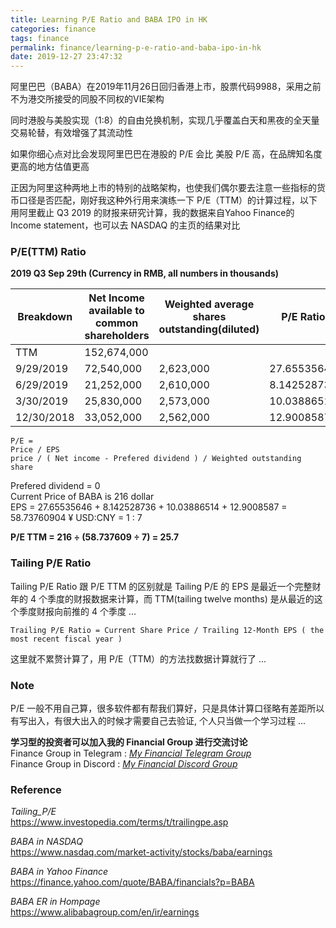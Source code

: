 ```yaml
---
title: Learning P/E Ratio and BABA IPO in HK
categories: finance
tags: finance
permalink: finance/learning-p-e-ratio-and-baba-ipo-in-hk
date: 2019-12-27 23:47:32
---
```


阿里巴巴（BABA）在2019年11月26日回归香港上市，股票代码9988，采用之前不为港交所接受的同股不同权的VIE架构    

同时港股与美股实现（1:8）的自由兑换机制，实现几乎覆盖白天和黑夜的全天量交易轮替，有效增强了其流动性  

如果你细心点对比会发现阿里巴巴在港股的 P/E 会比 美股 P/E 高，在品牌知名度更高的地方估值更高  

正因为阿里这种两地上市的特别的战略架构，也使我们偶尔要去注意一些指标的货币口径是否匹配，刚好我这种外行用来演练一下 P/E（TTM）的计算过程，以下用阿里截止 Q3 2019 的财报来研究计算，我的数据来自Yahoo Finance的 Income statement，也可以去 NASDAQ 的主页的结果对比   

### P/E(TTM) Ratio

**2019 Q3 Sep 29th (Currency in RMB, all numbers in thousands)**

| Breakdown  | Net Income available to common shareholders | Weighted average shares outstanding(diluted) | P/E Ratio   |
|------------|---------------------------------------------|----------------------------------------------|-------------|
| TTM        | 152,674,000                                 |                                            |
| 9/29/2019  | 72,540,000                                  | 2,623,000                                    | 27.65535646 |
| 6/29/2019  | 21,252,000                                  | 2,610,000                                    | 8.142528736 |
| 3/30/2019  | 25,830,000                                  | 2,573,000                                    | 10.03886514 |
| 12/30/2018 | 33,052,000                                  | 2,562,000                                    | 12.9008587  |



```
P/E = 
Price / EPS
price / ( Net income - Prefered dividend ) / Weighted outstanding share
```
Prefered dividend = 0   
Current Price of BABA is 216 dollar  
EPS = 27.65535646 + 8.142528736 + 10.03886514 + 12.9008587 = 58.73760904 ¥
USD:CNY = 1 : 7  

**P/E TTM = 216 ÷ (58.737609 ÷ 7) = 25.7**


### Tailing P/E Ratio
Tailing P/E Ratio 跟 P/E TTM 的区别就是 Tailing P/E 的 EPS 是最近一个完整财年的 4 个季度的财报数据来计算，而 TTM(tailing twelve months) 是从最近的这个季度财报向前推的 4 个季度 ... 


    Trailing P/E Ratio = Current Share Price / Trailing 12-Month EPS ( the most recent fiscal year )

这里就不累赘计算了，用 P/E（TTM）的方法找数据计算就行了 ...


### Note
P/E 一般不用自己算，很多软件都有帮我们算好，只是具体计算口径略有差距所以有写出入，有很大出入的时候才需要自己去验证, 个人只当做一个学习过程 ... 


**学习型的投资者可以加入我的 Financial Group 进行交流讨论**     
Finance Group in Telegram : [_My Financial Telegram Group_](https://t.me/joinchat/JAgU_xVgurGtCieh5GQ56g)   
Finance Group in Discord : [_My Financial Discord Group_](https://discord.gg/NgWdjb)


### Reference
_Tailing_P/E_  
https://www.investopedia.com/terms/t/trailingpe.asp  

_BABA in NASDAQ_  
https://www.nasdaq.com/market-activity/stocks/baba/earnings   

_BABA in Yahoo Finance_  
https://finance.yahoo.com/quote/BABA/financials?p=BABA  

_BABA ER in Hompage_  
https://www.alibabagroup.com/en/ir/earnings  